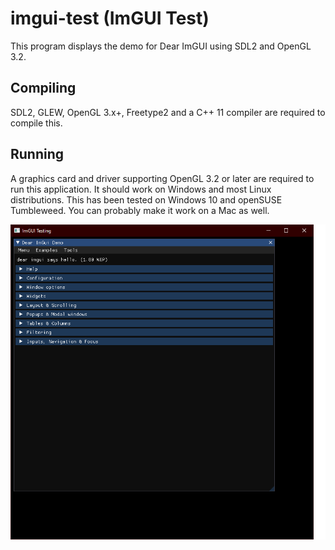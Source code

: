 # imgui-test (ImGUI Test)

This program displays the demo for Dear ImGUI using SDL2 and OpenGL 3.2.

## Compiling

SDL2, GLEW, OpenGL 3.x+, Freetype2 and a C++ 11 compiler are required to compile this.

## Running

A graphics card and driver supporting OpenGL 3.2 or later are required to run this application. It should work on Windows and most Linux distributions. This has been tested on Windows 10 and openSUSE Tumbleweed. You can probably make it work on a Mac as well.

![Alt text](./screenshot1.png?raw=true "Screenshot")
